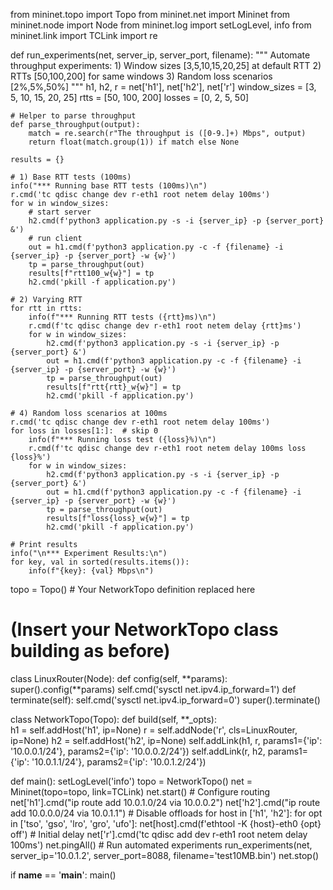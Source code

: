 from mininet.topo import Topo
from mininet.net import Mininet
from mininet.node import Node
from mininet.log import setLogLevel, info
from mininet.link import TCLink
import re

def run_experiments(net, server_ip, server_port, filename):
    """
    Automate throughput experiments:
    1) Window sizes [3,5,10,15,20,25] at default RTT
    2) RTTs [50,100,200] for same windows
    3) Random loss scenarios [2%,5%,50%]
    """
    h1, h2, r = net['h1'], net['h2'], net['r']
    window_sizes = [3, 5, 10, 15, 20, 25]
    rtts = [50, 100, 200]
    losses = [0, 2, 5, 50]

    # Helper to parse throughput
    def parse_throughput(output):
        match = re.search(r"The throughput is ([0-9.]+) Mbps", output)
        return float(match.group(1)) if match else None

    results = {}

    # 1) Base RTT tests (100ms)
    info("*** Running base RTT tests (100ms)\n")
    r.cmd('tc qdisc change dev r-eth1 root netem delay 100ms')
    for w in window_sizes:
        # start server
        h2.cmd(f'python3 application.py -s -i {server_ip} -p {server_port} &')
        # run client
        out = h1.cmd(f'python3 application.py -c -f {filename} -i {server_ip} -p {server_port} -w {w}')
        tp = parse_throughput(out)
        results[f"rtt100_w{w}"] = tp
        h2.cmd('pkill -f application.py')

    # 2) Varying RTT
    for rtt in rtts:
        info(f"*** Running RTT tests ({rtt}ms)\n")
        r.cmd(f'tc qdisc change dev r-eth1 root netem delay {rtt}ms')
        for w in window_sizes:
            h2.cmd(f'python3 application.py -s -i {server_ip} -p {server_port} &')
            out = h1.cmd(f'python3 application.py -c -f {filename} -i {server_ip} -p {server_port} -w {w}')
            tp = parse_throughput(out)
            results[f"rtt{rtt}_w{w}"] = tp
            h2.cmd('pkill -f application.py')

    # 4) Random loss scenarios at 100ms
    r.cmd('tc qdisc change dev r-eth1 root netem delay 100ms')
    for loss in losses[1:]:  # skip 0
        info(f"*** Running loss test ({loss}%)\n")
        r.cmd(f'tc qdisc change dev r-eth1 root netem delay 100ms loss {loss}%')
        for w in window_sizes:
            h2.cmd(f'python3 application.py -s -i {server_ip} -p {server_port} &')
            out = h1.cmd(f'python3 application.py -c -f {filename} -i {server_ip} -p {server_port} -w {w}')
            tp = parse_throughput(out)
            results[f"loss{loss}_w{w}"] = tp
            h2.cmd('pkill -f application.py')

    # Print results
    info("\n*** Experiment Results:\n")
    for key, val in sorted(results.items()):
        info(f"{key}: {val} Mbps\n")


topo = Topo()  # Your NetworkTopo definition replaced here
# (Insert your NetworkTopo class building as before)
class LinuxRouter(Node):
    def config(self, **params):
        super().config(**params)
        self.cmd('sysctl net.ipv4.ip_forward=1')
    def terminate(self):
        self.cmd('sysctl net.ipv4.ip_forward=0')
        super().terminate()

class NetworkTopo(Topo):
    def build(self, **_opts):        
        h1 = self.addHost('h1', ip=None)
        r = self.addNode('r', cls=LinuxRouter, ip=None)
        h2 = self.addHost('h2', ip=None)
        self.addLink(h1, r, params1={'ip': '10.0.0.1/24'}, params2={'ip': '10.0.0.2/24'})
        self.addLink(r, h2, params1={'ip': '10.0.1.1/24'}, params2={'ip': '10.0.1.2/24'})

def main():
    setLogLevel('info')
    topo = NetworkTopo()
    net = Mininet(topo=topo, link=TCLink)
    net.start()
    # Configure routing
    net['h1'].cmd("ip route add 10.0.1.0/24 via 10.0.0.2")
    net['h2'].cmd("ip route add 10.0.0.0/24 via 10.0.1.1")
    # Disable offloads
    for host in ['h1', 'h2']:
        for opt in ['tso', 'gso', 'lro', 'gro', 'ufo']:
            net[host].cmd(f'ethtool -K {host}-eth0 {opt} off')
    # Initial delay
    net['r'].cmd('tc qdisc add dev r-eth1 root netem delay 100ms')
    net.pingAll()
    # Run automated experiments
    run_experiments(net, server_ip='10.0.1.2', server_port=8088, filename='test10MB.bin')
    net.stop()

if __name__ == '__main__':
    main()
